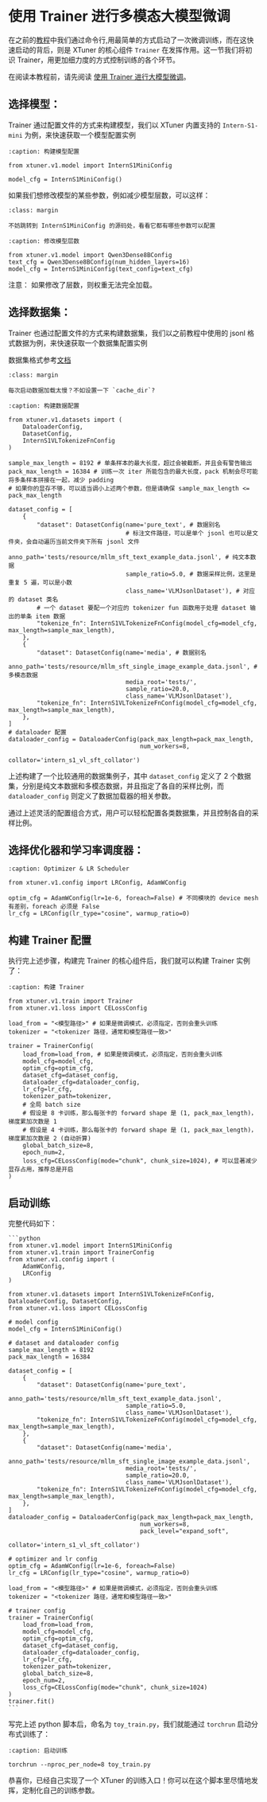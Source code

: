 # 使用 Trainer 进行多模态大模型微调

在之前的[教程](../../get_started/mllm_sft.md)中我们通过命令行,用最简单的方式启动了一次微调训练，而在这快速启动的背后，则是 XTuner 的核心组件 `Trainer` 在发挥作用。这一节我们将初识 Trainer，用更加细力度的方式控制训练的各个环节。

在阅读本教程前，请先阅读 [使用 Trainer 进行大模型微调](./llm_trainer.md)。

## 选择模型：

Trainer 通过配置文件的方式来构建模型，我们以 XTuner 内置支持的 `Intern-S1-mini` 为例，来快速获取一个模型配置实例

```{code-block} python
:caption: 构建模型配置

from xtuner.v1.model import InternS1MiniConfig

model_cfg = InternS1MiniConfig()
```

如果我们想修改模型的某些参数，例如减少模型层数，可以这样：

```{tip}
:class: margin

不妨跳转到 InternS1MiniConfig 的源码处，看看它都有哪些参数可以配置
```

```{code-block} python
:caption: 修改模型层数

from xtuner.v1.model import Qwen3Dense8BConfig
text_cfg = Qwen3Dense8BConfig(num_hidden_layers=16)
model_cfg = InternS1MiniConfig(text_config=text_cfg)
```

注意： 如果修改了层数，则权重无法完全加载。

## 选择数据集：

Trainer 也通过配置文件的方式来构建数据集，我们以之前教程中使用的 jsonl 格式数据为例，来快速获取一个数据集配置实例

数据集格式参考[文档](../../get_started/mllm_sft.md#sft-dataset)


```{tip}
:class: margin

每次启动数据加载太慢？不如设置一下 `cache_dir`?
```

```{code-block} python
:caption: 构建数据配置

from xtuner.v1.datasets import (
    DataloaderConfig,
    DatasetConfig,
    InternS1VLTokenizeFnConfig
)

sample_max_length = 8192 # 单条样本的最大长度，超过会被截断，并且会有警告输出
pack_max_length = 16384 # 训练一次 iter 所能包含的最大长度，pack 机制会尽可能将多条样本拼接在一起，减少 padding
# 如果你的显存不够，可以适当调小上述两个参数，但是请确保 sample_max_length <= pack_max_length

dataset_config = [
    {
        "dataset": DatasetConfig(name='pure_text', # 数据别名
                                 # 标注文件路径，可以是单个 jsonl 也可以是文件夹，会自动遍历当前文件夹下所有 jsonl 文件
                                 anno_path='tests/resource/mllm_sft_text_example_data.jsonl', # 纯文本数据
                                 sample_ratio=5.0, # 数据采样比例，这里是重复 5 遍，可以是小数
                                 class_name='VLMJsonlDataset'), # 对应的 dataset 类名
        # 一个 dataset 要配一个对应的 tokenizer fun 函数用于处理 dataset 输出的单条 item 数据
        "tokenize_fn": InternS1VLTokenizeFnConfig(model_cfg=model_cfg, max_length=sample_max_length),
    },
    {
        "dataset": DatasetConfig(name='media', # 数据别名
                                 anno_path='tests/resource/mllm_sft_single_image_example_data.jsonl', # 多模态数据
                                 media_root='tests/',
                                 sample_ratio=20.0,
                                 class_name='VLMJsonlDataset'),
        "tokenize_fn": InternS1VLTokenizeFnConfig(model_cfg=model_cfg, max_length=sample_max_length),
    },
]
# dataloader 配置
dataloader_config = DataloaderConfig(pack_max_length=pack_max_length, 
                                     num_workers=8,
                                     collator='intern_s1_vl_sft_collator')

```

上述构建了一个比较通用的数据集例子，其中 `dataset_config` 定义了 2 个数据集，分别是纯文本数据和多模态数据，并且指定了各自的采样比例，而 `dataloader_config` 则定义了数据加载器的相关参数。

通过上述灵活的配置组合方式，用户可以轻松配置各类数据集，并且控制各自的采样比例。


## 选择优化器和学习率调度器：

```{code-block} python
:caption: Optimizer & LR Scheduler

from xtuner.v1.config import LRConfig, AdamWConfig

optim_cfg = AdamWConfig(lr=1e-6, foreach=False) # 不同模块的 device mesh 有差别，foreach 必须是 False
lr_cfg = LRConfig(lr_type="cosine", warmup_ratio=0)
```

## 构建 Trainer 配置


执行完上述步骤，构建完 Trainer 的核心组件后，我们就可以构建 Trainer 实例了：

```{code-block} python
:caption: 构建 Trainer

from xtuner.v1.train import Trainer
from xtuner.v1.loss import CELossConfig

load_from = "<模型路径>" # 如果是微调模式，必须指定，否则会重头训练
tokenizer = "<tokenizer 路径，通常和模型路径一致>"

trainer = TrainerConfig(
    load_from=load_from, # 如果是微调模式，必须指定，否则会重头训练
    model_cfg=model_cfg,
    optim_cfg=optim_cfg,
    dataset_cfg=dataset_config,
    dataloader_cfg=dataloader_config,
    lr_cfg=lr_cfg,
    tokenizer_path=tokenizer,
    # 全局 batch size
    # 假设是 8 卡训练，那么每张卡的 forward shape 是 (1, pack_max_length)，梯度累加次数是 1
    # 假设是 4 卡训练，那么每张卡的 forward shape 是 (1, pack_max_length)，梯度累加次数是 2 (自动折算)
    global_batch_size=8, 
    epoch_num=2,
    loss_cfg=CELossConfig(mode="chunk", chunk_size=1024), # 可以显著减少显存占用，推荐总是开启
)

```


## 启动训练

完整代码如下：

````{toggle}
```python
from xtuner.v1.model import InternS1MiniConfig
from xtuner.v1.train import TrainerConfig
from xtuner.v1.config import (
    AdamWConfig,
    LRConfig
)

from xtuner.v1.datasets import InternS1VLTokenizeFnConfig, DataloaderConfig, DatasetConfig,
from xtuner.v1.loss import CELossConfig

# model config
model_cfg = InternS1MiniConfig()

# dataset and dataloader config
sample_max_length = 8192
pack_max_length = 16384

dataset_config = [
    {
        "dataset": DatasetConfig(name='pure_text',
                                 anno_path='tests/resource/mllm_sft_text_example_data.jsonl',
                                 sample_ratio=5.0,
                                 class_name='VLMJsonlDataset'),
        "tokenize_fn": InternS1VLTokenizeFnConfig(model_cfg=model_cfg, max_length=sample_max_length),
    },
    {
        "dataset": DatasetConfig(name='media',
                                 anno_path='tests/resource/mllm_sft_single_image_example_data.jsonl',
                                 media_root='tests/',
                                 sample_ratio=20.0,
                                 class_name='VLMJsonlDataset'),
        "tokenize_fn": InternS1VLTokenizeFnConfig(model_cfg=model_cfg, max_length=sample_max_length),
    },
]
dataloader_config = DataloaderConfig(pack_max_length=pack_max_length,
                                     num_workers=8,
                                     pack_level="expand_soft",
                                     collator='intern_s1_vl_sft_collator')

# optimizer and lr config
optim_cfg = AdamWConfig(lr=1e-6, foreach=False)
lr_cfg = LRConfig(lr_type="cosine", warmup_ratio=0)

load_from = "<模型路径>" # 如果是微调模式，必须指定，否则会重头训练
tokenizer = "<tokenizer 路径，通常和模型路径一致>"

# trainer config
trainer = TrainerConfig(
    load_from=load_from,
    model_cfg=model_cfg,
    optim_cfg=optim_cfg,
    dataset_cfg=dataset_config,
    dataloader_cfg=dataloader_config,
    lr_cfg=lr_cfg,
    tokenizer_path=tokenizer,
    global_batch_size=8,
    epoch_num=2,
    loss_cfg=CELossConfig(mode="chunk", chunk_size=1024)
)
trainer.fit()
```
````

写完上述 python 脚本后，命名为 `toy_train.py`，我们就能通过 `torchrun` 启动分布式训练了：

```{code-block} bash
:caption: 启动训练

torchrun --nproc_per_node=8 toy_train.py
```

恭喜你，已经自己实现了一个 XTuner 的训练入口！你可以在这个脚本里尽情地发挥，定制化自己的训练参数。
